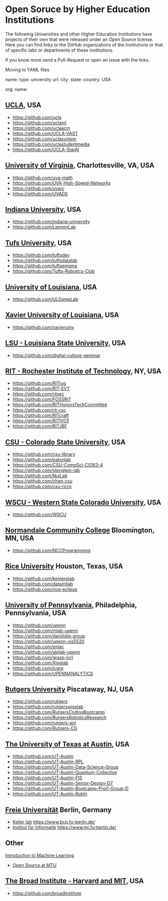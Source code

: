 # Open Soruce by Higher Education Institutions

The following Universities and other Higher Education Institutions have projects of their own that were released under an Open Source license.
Here you can find links to the GitHub organizations of the institutions or that of specific labs or departments of these institutions.

If you know more send a Pull-Request or open an issue with the links.

Moving to YAML files

name: 
type: university
url: 
city: 
state: 
country: USA

org:
name:

## [UCLA](https://www.ucla.edu/), USA

* https://github.com/ucla
* https://github.com/uclaml
* https://github.com/uclaacm
* https://github.com/UCLA-VAST
* https://github.com/uclasystem
* https://github.com/uclastudentmedia
* https://github.com/UCLA-StarAI

## [University of Virginia](https://www.virginia.edu/),  Charlottesville, VA, USA

* https://github.com/uva-math
* https://github.com/UVA-High-Speed-Networks
* https://github.com/uvarc
* https://github.com/UVADS
## [Indiana University](https://www.iu.edu/), USA

* https://github.com/indiana-university
* https://github.com/LennonLab

## [Tufs University](https://www.tufts.edu/), USA

* https://github.com/tuftsdev
* https://github.com/tuftsdatalab
* https://github.com/tuftsenigma
* https://github.com/Tufts-Robotics-Club

## [University of Louisiana](https://louisiana.edu/), USA

* https://github.com/ULGameLab

##  [Xavier University of Louisiana](https://www.xula.edu/), USA

* https://github.com/xavieruniv

## [LSU - Louisiana State University](https://lsu.edu/), USA

* https://github.com/digital-culture-seminar

## [RIT - Rochester Institute of Technology](https://www.rit.edu/), NY, USA

* https://github.com/RITlug
* https://github.com/RIT-EVT
* https://github.com/ritsec
* https://github.com/FOSSRIT
* https://github.com/RITHonorsTechCommittee
* https://github.com/rit-csc
* https://github.com/RITcraft
* https://github.com/RITIVCF
* https://github.com/RITJBF

## [CSU - Colorado State University](https://www.colostate.edu/), USA

* https://github.com/csu-library
* https://github.com/patonlab
* https://github.com/CSU-CompSci-CS163-4
* https://github.com/stenglein-lab
* https://github.com/NuiLab
* https://github.com/chan-csu
* https://github.com/csu-ricro

## [WSCU - Western State Colorado University](https://western.edu/), USA

* https://github.com/WSCU

## [Normandale Community College](https://www.normandale.edu/)  Bloomington, MN, USA

* https://github.com/NCCProgramming

## [Rice University](https://www.rice.edu/) Houston, Texas, USA

* https://github.com/kemerelab
* https://github.com/datamllab
* https://github.com/rice-eclipse

##  [University of Pennsylvania](https://www.upenn.edu/), Philadelphia, Pennsylvania, USA

* https://github.com/upenn
* https://github.com/mlab-upenn
* https://github.com/daniilidis-group
* https://github.com/upenn-cis5520
* https://github.com/eniac
* https://github.com/alelab-upenn
* https://github.com/grasp-lyrl
* https://github.com/Xinglab
* https://github.com/icgrp
* https://github.com/UPENNANALYTICS


## [Rutgers University](https://www.rutgers.edu/)  Piscataway, NJ, USA

* https://github.com/rutgers
* https://github.com/rutgerswiselab
* https://github.com/RutgersCodingBootcamp
* https://github.com/RutgersRoboticsResearch
* https://github.com/rutgers-apl
* https://github.com/Rutgers-CG


## [The University of Texas at Austin](https://www.utexas.edu/), USA

* https://github.com/UT-Austin
* https://github.com/UT-Austin-RPL
* https://github.com/UT-Austin-Data-Science-Group
* https://github.com/UT-Austin-Quantum-Collective
* https://github.com/UT-Austin-FIS
* https://github.com/UT-Austin-Senior-Design-D7
* https://github.com/UT-Austin-Bootcamp-Proj1-Group-D
* https://github.com/UT-Austin-RobIn


## [Freie Universität](https://www.fu-berlin.de/) Berlin, Germany

* [Keller lab](https://github.com/bkellerlab)  https://www.bcp.fu-berlin.de/
* [Institut für Informatik](https://github.com/fubinf)  https://www.mi.fu-berlin.de/


## Other

[Introduction to Machine Learning](https://github.com/GreenGilad/IML.HUJI)

* [Open Source at MTU](https://opensource.mtu.edu/)

## [The Broad Institute - Harvard and MIT](https://www.broadinstitute.org/), USA

* https://github.com/broadinstitute


